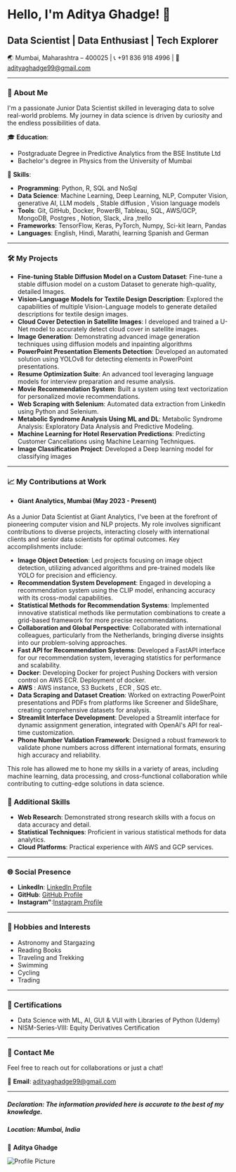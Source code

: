 # Hello, I'm Aditya Ghadge! 👋

## Data Scientist | Data Enthusiast | Tech Explorer

🌏 Mumbai, Maharashtra – 400025 | 📞 +91 836 918 4996 | 📧 adityaghadge99@gmail.com

---

### 🌟 About Me
I'm a passionate Junior Data Scientist skilled in leveraging data to solve real-world problems. My journey in data science is driven by curiosity and the endless possibilities of data.

🎓 **Education**: 
- Postgraduate Degree in Predictive Analytics from the BSE Institute Ltd 
- Bachelor's degree in Physics from the University of Mumbai


🚀 **Skills**:
- **Programming**: Python, R, SQL and NoSql
- **Data Science**: Machine Learning, Deep Learning, NLP, Computer Vision, generative AI, LLM models , Stable diffusion , Vision language models   
- **Tools**: Git, GitHub, Docker, PowerBI, Tableau, SQL, AWS/GCP, MongoDB, Postgres , Notion, Slack, Jira ,trello 
- **Frameworks**: TensorFlow, Keras, PyTorch, Numpy, Sci-kit learn, Pandas
- **Languages**: English, Hindi, Marathi, learning Spanish and German

---

### 🛠️ My Projects

- **Fine-tuning Stable Diffusion Model on a Custom Dataset**: Fine-tune a stable diffusion model on a custom Dataset to generate high-quality, detailed Images.
- **Vision-Language Models for Textile Design Description**: Explored the capabilities of multiple Vision-Language models to generate detailed descriptions for textile design images.
- **Cloud Cover Detection in Satellite Images**: I developed and trained a U-Net model to accurately detect cloud cover in satellite images.
- **Image Generation**:  Demonstrating advanced image generation techniques using diffusion models and inpainting algorithms
- **PowerPoint Presentation Elements Detection**: Developed an automated solution using YOLOv8 for detecting elements in PowerPoint presentations.
- **Resume Optimization Suite**: An advanced tool leveraging language models for interview preparation and resume analysis.
- **Movie Recommendation System**: Built a system using text vectorization for personalized movie recommendations.
- **Web Scraping with Selenium**: Automated data extraction from LinkedIn using Python and Selenium.
- **Metabolic Syndrome Analysis Using ML and DL**: Metabolic Syndrome Analysis: Exploratory Data Analysis and Predictive Modeling.
- **Machine Learning for Hotel Reservation Predictions**: Predicting Customer Cancellations using Machine Learning Techniques.
- **Image Classification Project**:  Developed a Deep learning model for classifying images
  

---

### 📈 My Contributions at Work

- #### Giant Analytics, Mumbai (May 2023 - Present)

As a Junior Data Scientist at Giant Analytics, I've been at the forefront of pioneering computer vision and NLP projects. My role involves significant contributions to diverse projects, interacting closely with international clients and senior data scientists for optimal outcomes. Key accomplishments include:

- **Image Object Detection**: Led projects focusing on image object detection, utilizing advanced algorithms and pre-trained models like YOLO for precision and efficiency.
- **Recommendation System Development**: Engaged in developing a recommendation system using the CLIP model, enhancing accuracy with its cross-modal capabilities.
- **Statistical Methods for Recommendation Systems**: Implemented innovative statistical methods like permutation combinations to create a grid-based framework for more precise recommendations.
- **Collaboration and Global Perspective**: Collaborated with international colleagues, particularly from the Netherlands, bringing diverse insights into our problem-solving approaches.
- **Fast API for Recommendation Systems**: Developed a FastAPI interface for our recommendation system, leveraging statistics for performance and scalability.
- **Docker**: Developing Docker for project Pushing Dockers with version control on AWS ECR. Deployment of docker.
- **AWS** : AWS instance, S3 Buckets , ECR , SQS etc.
- **Data Scraping and Dataset Creation**: Worked on extracting PowerPoint presentations and PDFs from platforms like Screener and SlideShare, creating comprehensive datasets for analysis.
- **Streamlit Interface Development**: Developed a Streamlit interface for dynamic assignment generation, integrated with OpenAI's API for real-time customization.
- **Phone Number Validation Framework**: Designed a robust framework to validate phone numbers across different international formats, ensuring high accuracy and reliability.



This role has allowed me to hone my skills in a variety of areas, including machine learning, data processing, and cross-functional collaboration while contributing to cutting-edge solutions in data science.

### 🚀 Additional Skills

- **Web Research**: Demonstrated strong research skills with a focus on data accuracy and detail.
- **Statistical Techniques**: Proficient in various statistical methods for data analytics.
- **Cloud Platforms**: Practical experience with AWS and GCP services.

---

### 🌐 Social Presence

- **LinkedIn**: [LinkedIn Profile](https://www.linkedin.com/in/adityaghadge)
- **GitHub**: [GitHub Profile](https://github.com/Adityag009)
- **Instagram"**:[Instagram Profile](https://www.instagram.com/__aaditya__9/)
  
---

### 🌟 Hobbies and Interests

- Astronomy and Stargazing
- Reading Books
- Traveling and Trekking
- Swimming
- Cycling
- Trading

---

### 📜 Certifications

- Data Science with ML, AI, GUI & VUI with Libraries of Python (Udemy)
- NISM-Series-VIII: Equity Derivatives Certification
  

---

### 📧 Contact Me

Feel free to reach out for collaborations or just a chat!

📧 **Email**: adityaghadge99@gmail.com

---

##### *Declaration*: The information provided here is accurate to the best of my knowledge.

##### *Location*: Mumbai, India

👤 **Aditya Ghadge**

![Profile Picture](https://github.com/yourusername/repositoryname/blob/main/image.jpg)

